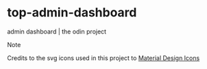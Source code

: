 # top-admin-dashboard
admin dashboard | the odin project

> [!NOTE]
>  Credits to the svg icons used in this project to [Material Design Icons](https://pictogrammers.com/) 
